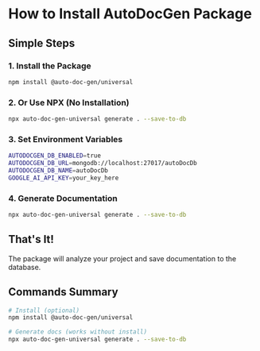 # How to Install AutoDocGen Package

## Simple Steps

### 1. Install the Package

```bash
npm install @auto-doc-gen/universal
```

### 2. Or Use NPX (No Installation)

```bash
npx auto-doc-gen-universal generate . --save-to-db
```

### 3. Set Environment Variables

```bash
AUTODOCGEN_DB_ENABLED=true
AUTODOCGEN_DB_URL=mongodb://localhost:27017/autoDocDb
AUTODOCGEN_DB_NAME=autoDocDb
GOOGLE_AI_API_KEY=your_key_here
```

### 4. Generate Documentation

```bash
npx auto-doc-gen-universal generate . --save-to-db
```

## That's It!

The package will analyze your project and save documentation to the database.

## Commands Summary

```bash
# Install (optional)
npm install @auto-doc-gen/universal

# Generate docs (works without install)
npx auto-doc-gen-universal generate . --save-to-db
```
